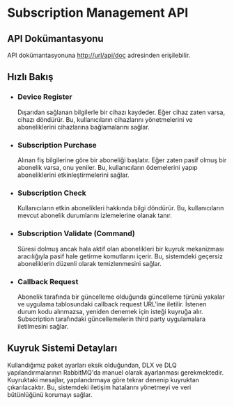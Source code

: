 # Subscription Management API

## API Dokümantasyonu
API dokümantasyonuna [http://url/api/doc](http://url/api/doc) adresinden erişilebilir.

## Hızlı Bakış
* ### Device Register
  Dışarıdan sağlanan bilgilerle bir cihazı kaydeder. Eğer cihaz zaten varsa, cihazı döndürür. Bu, kullanıcıların cihazlarını yönetmelerini ve aboneliklerini cihazlarına bağlamalarını sağlar.
* ### Subscription Purchase
  Alınan fiş bilgilerine göre bir aboneliği başlatır. Eğer zaten pasif olmuş bir abonelik varsa, onu yeniler. Bu, kullanıcıların ödemelerini yapıp aboneliklerini etkinleştirmelerini sağlar.
* ### Subscription Check
  Kullanıcıların etkin abonelikleri hakkında bilgi döndürür. Bu, kullanıcıların mevcut abonelik durumlarını izlemelerine olanak tanır.
* ### Subscription Validate (Command)
  Süresi dolmuş ancak hala aktif olan abonelikleri bir kuyruk mekanizması aracılığıyla pasif hale getirme komutlarını içerir. Bu, sistemdeki geçersiz aboneliklerin düzenli olarak temizlenmesini sağlar.
* ### Callback Request
  Abonelik tarafında bir güncelleme olduğunda güncelleme türünü yakalar ve uygulama tablosundaki callback request URL'ine iletilir. İstenen durum kodu alınmazsa, yeniden denemek için isteği kuyruğa alır. Subscription tarafındaki güncellemelerin third party uygulamalara iletilmesini sağlar.

## Kuyruk Sistemi Detayları
Kullandığımız paket ayarları eksik olduğundan, DLX ve DLQ yapılandırmalarının RabbitMQ'da manuel olarak ayarlanması gerekmektedir. Kuyruktaki mesajlar, yapılandırmaya göre tekrar denenip kuyruktan çıkarılacaktır. Bu, sistemdeki iletişim hatalarını yönetmeyi ve veri bütünlüğünü korumayı sağlar.
